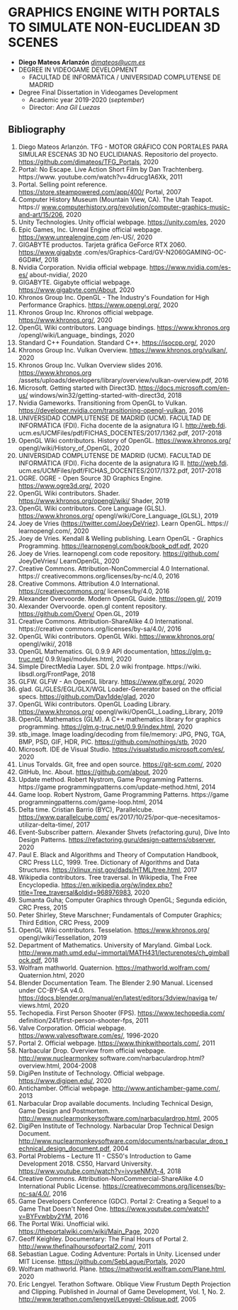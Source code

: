 # GRAPHICS ENGINE WITH PORTALS TO SIMULATE NON-EUCLIDEAN 3D SCENES

* **Diego Mateos Arlanzón** *dimateos@ucm.es*
* DEGREE IN VIDEOGAME DEVELOPMENT
	* FACULTAD DE INFORMÁTICA /  UNIVERSIDAD COMPLUTENSE DE MADRID
* Degree Final Dissertation in Videogames Development
	* Academic year 2019-2020 (*september*)
	* Director: *Ana Gil Luezas*

## Bibliography
1. Diego Mateos Arlanzón. TFG - MOTOR GRÁFICO CON PORTALES PARA SIMULAR ESCENAS 3D NO EUCLIDIANAS. Repositorio del proyecto. https://github.com/dimateos/TFG_Portals, 2020
2. Portal: No Escape. Live Action Short Film by Dan Trachtenberg. https://www. youtube.com/watch?v=4drucg1A6Xk, 2011
3. Portal. Selling point reference. https://store.steampowered.com/app/400/ Portal, 2007
4. Computer History Museum (Mountain View, CA). The Utah Teapot. https:// www.computerhistory.org/revolution/computer-graphics-music-and-art/15/206, 2020
5. Unity Technologies. Unity official webpage. https://unity.com/es, 2020
6. Epic Games, Inc. Unreal Engine official webpage. https://www.unrealengine.com /en-US/, 2020
7. GIGABYTE productos. Tarjeta gráfica GeForce RTX 2060. https://www.gigabyte .com/es/Graphics-Card/GV-N2060GAMING-OC-6GD#kf, 2018
8. Nvidia Corporation. Nvidia official webpage. https://www.nvidia.com/es-es/ about-nvidia/, 2020
9. GIGABYTE. Gigabyte official webpage. https://www.gigabyte.com/About, 2020
10. Khronos Group Inc. OpenGL - The Industry's Foundation for High Performance Graphics.  https://www.opengl.org/, 2020
11. Khronos Group Inc. Khronos official webpage. https://www.khronos.org/, 2020
12. OpenGL Wiki contributors. Language bindings. https://www.khronos.org /opengl/wiki/Language_ bindings, 2020
13. Standard C++ Foundation. Standard C++. https://isocpp.org/, 2020
14. Khronos Group Inc. Vulkan Overview. https://www.khronos.org/vulkan/, 2020
15. Khronos Group Inc. Vulkan Overview slides 2016. https://www.khronos.org /assets/uploads/developers/library/overview/vulkan-overview.pdf, 2016
16. Microsoft. Getting started with Direct3D. https://docs.microsoft.com/en-us/ windows/win32/getting-started-with-direct3d, 2018
17. Nvidia Gameworks. Transitioning from OpenGL to Vulkan. https://developer.nvidia.com/transitioning-opengl-vulkan, 2016
18. UNIVERSIDAD COMPLUTENSE DE MADRID (UCM). FACULTAD DE INFORMÁTICA (FDI). Ficha docente de la asignatura IG I. http://web.fdi. ucm.es/UCMFiles/pdf/FICHAS_DOCENTES/2017/1362.pdf, 2017-2018
19. OpenGL Wiki contributors. History of OpenGL. https://www.khronos.org/ opengl/wiki/History_of_OpenGL, 2020
20. UNIVERSIDAD COMPLUTENSE DE MADRID (UCM). FACULTAD DE INFORMÁTICA (FDI). Ficha docente de la asignatura IG II. http://web.fdi. ucm.es/UCMFiles/pdf/FICHAS_DOCENTES/2017/1372.pdf, 2017-2018
21. OGRE. OGRE - Open Source 3D Graphics Engine. https://www.ogre3d.org/, 2020
22. OpenGL Wiki contributors. Shader. https://www.khronos.org/opengl/wiki/ Shader, 2019
23. OpenGL Wiki contributors. Core Language (GLSL). https://www.khronos.org/ opengl/wiki/Core_Language_(GLSL), 2019
24. Joey de Vries (https://twitter.com/JoeyDeVriez). Learn OpenGL.  https:// learnopengl.com/, 2020
25. Joey de Vries.  Kendall & Welling publishing. Learn OpenGL - Graphics Programming.  https://learnopengl.com/book/book_pdf.pdf, 2020
26. Joey de Vries. learnopengl.com code repository. https://github.com/ JoeyDeVries/ LearnOpenGL, 2020
27. Creative Commons. Attribution-NonCommercial 4.0 International. https:// creativecommons.org/licenses/by-nc/4.0, 2016
28. Creative Commons. Attribution 4.0 International. https://creativecommons.org/ licenses/by/4.0, 2016
29. Alexander Overvoorde. Modern OpenGL Guide. https://open.gl/, 2019
30. Alexander Overvoorde. open.gl content repository. https://github.com/Overv/ Open.GL, 2019
31. Creative Commons. Attribution-ShareAlike 4.0 International. https://creative commons.org/licenses/by-sa/4.0/, 2016
32. OpenGL Wiki contributors. OpenGL Wiki. https://www.khronos.org/ opengl/wiki/, 2018
33. OpenGL Mathematics. GL 0.9.9 API documentation, https://glm.g-truc.net/ 0.9.9/api/modules.html, 2020
34. Simple DirectMedia Layer. SDL 2.0 wiki frontpage. https://wiki. libsdl.org/FrontPage, 2018
35. GLFW. GLFW - An OpenGL library. https://www.glfw.org/, 2020
36. glad. GL/GLES/EGL/GLX/WGL Loader-Generator based on the official specs. https://github.com/Dav1dde/glad, 2020
37. OpenGL Wiki contributors. OpenGL Loading Library. https://www.khronos.org/ opengl/wiki/OpenGL_Loading_Library, 2019
38. OpenGL Mathematics (GLM). A C++ mathematics library for graphics programming. https://glm.g-truc.net/0.9.9/index.html, 2020
39. stb_image. Image loading/decoding from file/memory: JPG, PNG, TGA, BMP, PSD, GIF, HDR, PIC. https://github.com/nothings/stb, 2020
40. Microsoft. IDE de Visual Studio. https://visualstudio.microsoft.com/es/, 2020
41. Linus Torvalds. Git, free and open source. https://git-scm.com/, 2020
42. GitHub, Inc. About. https://github.com/about, 2020
43. Update method. Robert Nystrom, Game Programming Patterns. https://game programmingpatterns.com/update-method.html, 2014
44. Game loop. Robert Nystrom, Game Programming Patterns. https://game programmingpatterns.com/game-loop.html, 2014
45. Delta time. Cristian Barrio (BYC), Parallelcube. https://www.parallelcube.com/ es/2017/10/25/por-que-necesitamos-utilizar-delta-time/, 2017
46. Event-Subscriber pattern. Alexander Shvets (refactoring.guru), Dive Into Design Patterns. https://refactoring.guru/design-patterns/observer, 2020
47. Paul E. Black and Algorithms and Theory of Computation Handbook, CRC Press LLC, 1999. Tree. Dictionary of Algorithms and Data Structures. https://xlinux.nist.gov/dads/HTML/tree.html, 2017
48. Wikipedia contributors. Tree traversal. In Wikipedia, The Free Encyclopedia. https://en.wikipedia.org/w/index.php?title=Tree_traversal&oldid=968976983, 2020
49. Sumanta Guha; Computer Graphics through OpenGL; Segunda edición, CRC Press, 2015
50. Peter Shirley, Steve Marschner; Fundamentals of Computer Graphics; Third Edition, CRC Press, 2009
51. OpenGL Wiki contributors. Tesselation. https://www.khronos.org/ opengl/wiki/Tessellation, 2019
52. Department of Mathematics. University of Maryland. Gimbal Lock. http://www.math.umd.edu/~immortal/MATH431/lecturenotes/ch_gimballock.pdf, 2018
53. Wolfram mathworld. Quaternion. https://mathworld.wolfram.com/ Quaternion.html, 2020
54. Blender Documentation Team. The Blender 2.90 Manual. Licensed under CC-BY-SA v4.0. https://docs.blender.org/manual/en/latest/editors/3dview/naviga te/ views.html, 2020
55. Techopedia. First Person Shooter (FPS). https://www.techopedia.com/ definition/241/first-person-shooter-fps, 2011
56. Valve Corporation. Official webpage. https://www.valvesoftware.com/es/, 1996-2020
57. Portal 2. Official webpage. https://www.thinkwithportals.com/, 2011
58. Narbacular Drop. Overview from official webpage. http://www.nuclearmonkey software.com/narbaculardrop.html?overview.html, 2004-2008
59. DigiPen Institute of Technology. Official webpage. https://www.digipen.edu/, 2020
60. Antichamber. Official webpage. http://www.antichamber-game.com/, 2013
61. Narbacular Drop available documents. Including Technical Design, Game Design and Postmortem. http://www.nuclearmonkeysoftware.com/narbaculardrop.html, 2005
62. DigiPen Institute of Technology. Narbacular Drop Technical Design Document. http://www.nuclearmonkeysoftware.com/documents/narbacular_drop_technical_design_document.pdf, 2004
63. Portal Problems - Lecture 11 - CS50's Introduction to Game Development 2018. CS50, Harvard University. https://www.youtube.com/watch?v=ivyseNMVt-4, 2018
64. Creative Commons. Attribution-NonCommercial-ShareAlike 4.0 International Public License. https://creativecommons.org/licenses/by-nc-sa/4.0/, 2016
65. Game Developers Conference (GDC). Portal 2: Creating a Sequel to a Game That Doesn't Need One. https://www.youtube.com/watch?v=BYFvwbby2YM, 2016
66. The Portal Wiki. Unofficial wiki. https://theportalwiki.com/wiki/Main_Page, 2020
67. Geoff Keighley. Documentary: The Final Hours of Portal 2. http://www.thefinalhoursofportal2.com/, 2011
68. Sebastian Lague. Coding Adventure: Portals in Unity. Licensed under MIT License. https://github.com/SebLague/Portals, 2020
69. Wolfram mathworld. Plane. https://mathworld.wolfram.com/Plane.html, 2020
70. Eric Lengyel. Terathon Software. Oblique View Frustum Depth Projection and Clipping. Published in Journal of Game Development, Vol. 1, No. 2. http://www.terathon.com/lengyel/Lengyel-Oblique.pdf, 2005
